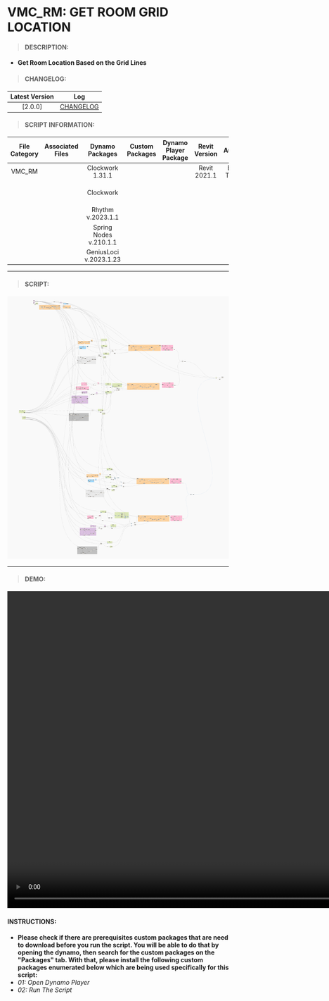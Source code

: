 # VMC_RM: GET ROOM GRID LOCATION

> #### DESCRIPTION: 
- **Get Room Location Based on the Grid Lines**

> #### CHANGELOG:

| Latest Version | Log |
| :-------: | :----: | 
|[2.0.0] | [CHANGELOG](/_scripts/_project/263_VMC/ROOMS/changelog/VMC_RM_GetRoomGridLocation.md) |

> #### SCRIPT INFORMATION: 

| File Category | Associated Files | Dynamo Packages | Custom Packages | Dynamo Player Package | Revit Version | Author | Modified By | File Name & Location
| :-------: | :----: | :---: | :---: | :---: | :---: | :---: | :--: | :--:
| VMC_RM |  | Clockwork 1.31.1 | | | Revit 2021.1 | Bino Tuliao | | VMC_RM_GetRoomGridLocation
| | | Clockwork | | | | | | (https://bimcapcom.sharepoint.com/:f:/s/BCP-Main/EtmeCVBVJRBDjXd4mcTyzAgBacqay7ie-Pv6y3dg9bDQ5w?e=GI3Hdf)
| | | Rhythm v.2023.1.1 |
| | | Spring Nodes v.210.1.1 |
| | | GeniusLoci v.2023.1.23 |


----------------------------------------------------------------
> #### SCRIPT: 
<img src="/_scripts/_project/263_VMC/ROOMS/images/VMC_RM_GetRoomGridLocation.png">


------------------------------------------------------------------------------

> #### DEMO: 
<video width="1280" height="720" controls>
 <source src="/_scripts/_project/263_VMC/ROOMS/demo/VMC_RM_GetRoomGridLocation.mp4" type="video/mp4">
</video>

#### INSTRUCTIONS: 
- **Please check if there are prerequisites custom packages that are need to download before you run the script. 
You will be able to do that by opening the dynamo, then search for the custom packages on the "Packages" tab. 
With that, please install the following custom packages enumerated below which are being used specifically 
for this script:**
- *01: Open Dynamo Player*
- *02: Run The Script*